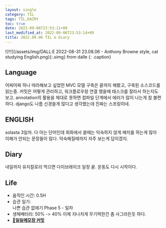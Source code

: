 ```yaml
---
layout: single
category: TIL
tags: TIL,DAIRY
toc: true
date: 2022-09-06T23:53:11+09
last_modified_at: 2022-09-06T23:53:14+09
title: 2022.09.06 TIL & Diary
---
```


![!!!](/assets/img/DALL·E 2022-08-31 23.08.06 - Anthony Browne style, cat studying English.png){:.simg}
from dalle
{: .caption}

## Language  
어찌어찌 하나 따라해보고 싶었떤 MVC 모델 구축은 끝까지 해봤고, 구축된 소스코드를 읽는중. 커밋은 어떻게 관리하고, 워크플로우랑 연결 했을때 태스크를 잘라서 하는지도 보고. annotation의 활용을 제대로 못하면 컴파일 단계에서 에러가 많이 나는게 참 불편하다. django도 나름 신경쓸게 많다고 생각했는데 진짜는 스프링이네.

## ENGLISH  
solasta 3일차. 다 아는 단어인데 회화에서 쓸때는 익숙하지 않게 배치를 하는게 많아 이해가 안되는 문장들이 많다. 익숙해질때까지 자주 보는게 답이겠지.

## Diary  
내일까지 유지칼로리 먹으면 다이브레이크 일정 끝. 운동도 다시 시작이다.

## Life  
- 움직인 시간: 0.5H  
- 습관 일기:  
나쁜 습관 없애기 Phase 5 - 일차  
- 생체배터리: 50% -> 40%  이제 지나치게 무기력한건 좀 사그라든듯 하다.  
- [🔗**일일메모장 커밋**](https://github.com/HibikeQuantum/PlayGround/commit/ba6c3b0d9e93a85a4b70626e7fe076655e3b1a31)  